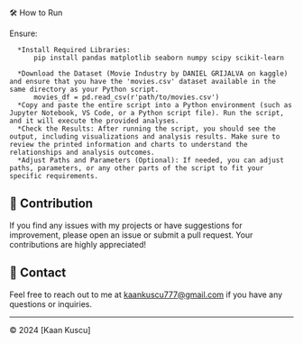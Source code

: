 🛠 How to Run

Ensure:

      *Install Required Libraries:
          pip install pandas matplotlib seaborn numpy scipy scikit-learn
          
      *Download the Dataset (Movie Industry by DANIEL GRIJALVA on kaggle) and ensure that you have the 'movies.csv' dataset available in the same directory as your Python script.
          movies_df = pd.read_csv(r'path/to/movies.csv')
      *Copy and paste the entire script into a Python environment (such as Jupyter Notebook, VS Code, or a Python script file). Run the script, and it will execute the provided analyses.
      *Check the Results: After running the script, you should see the output, including visualizations and analysis results. Make sure to review the printed information and charts to understand the relationships and analysis outcomes.
      *Adjust Paths and Parameters (Optional): If needed, you can adjust paths, parameters, or any other parts of the script to fit your specific requirements.


## 🤝 Contribution

If you find any issues with my projects or have suggestions for improvement, please open an issue or submit a pull request. Your contributions are highly appreciated!

## 📧 Contact

Feel free to reach out to me at [kaankuscu777@gmail.com](mailto:kaankuscu777@gmail.com) if you have any questions or inquiries.

---
© 2024 [Kaan Kuscu]

